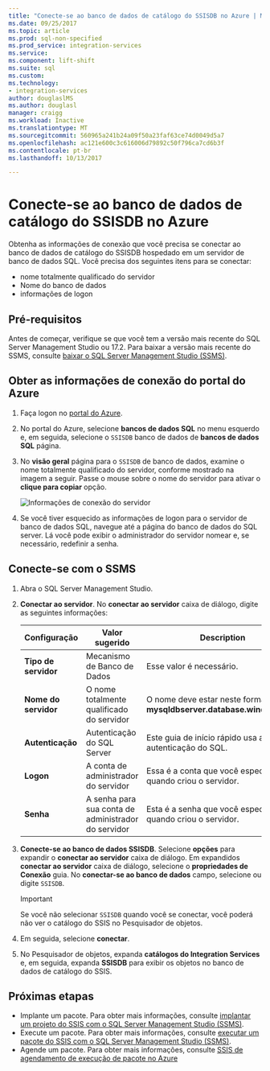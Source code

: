 ```yaml
---
title: "Conecte-se ao banco de dados de catálogo do SSISDB no Azure | Microsoft Docs"
ms.date: 09/25/2017
ms.topic: article
ms.prod: sql-non-specified
ms.prod_service: integration-services
ms.service: 
ms.component: lift-shift
ms.suite: sql
ms.custom: 
ms.technology:
- integration-services
author: douglaslMS
ms.author: douglasl
manager: craigg
ms.workload: Inactive
ms.translationtype: MT
ms.sourcegitcommit: 560965a241b24a09f50a23faf63ce74d0049d5a7
ms.openlocfilehash: ac121e600c3c616006d79892c50f796ca7cd6b3f
ms.contentlocale: pt-br
ms.lasthandoff: 10/13/2017

---
```

# <a name="connect-to-the-ssisdb-catalog-database-on-azure"></a>Conecte-se ao banco de dados de catálogo do SSISDB no Azure

Obtenha as informações de conexão que você precisa se conectar ao banco de dados de catálogo do SSISDB hospedado em um servidor de banco de dados SQL. Você precisa dos seguintes itens para se conectar:
- nome totalmente qualificado do servidor
- Nome do banco de dados
- informações de logon 

## <a name="prerequisites"></a>Pré-requisitos
Antes de começar, verifique se que você tem a versão mais recente do SQL Server Management Studio ou 17.2. Para baixar a versão mais recente do SSMS, consulte [baixar o SQL Server Management Studio (SSMS)](https://docs.microsoft.com/sql/ssms/download-sql-server-management-studio-ssms).

## <a name="get-the-connection-info-from-the-azure-portal"></a>Obter as informações de conexão do portal do Azure
1. Faça logon no [portal do Azure](https://portal.azure.com/).
2. No portal do Azure, selecione **bancos de dados SQL** no menu esquerdo e, em seguida, selecione o `SSISDB` banco de dados de **bancos de dados SQL** página. 
3. No **visão geral** página para o `SSISDB` de banco de dados, examine o nome totalmente qualificado do servidor, conforme mostrado na imagem a seguir. Passe o mouse sobre o nome do servidor para ativar o **clique para copiar** opção.

    ![Informações de conexão do servidor](media/ssis-azure-connect-to-catalog-database/server-name.png) 

4. Se você tiver esquecido as informações de logon para o servidor de banco de dados SQL, navegue até a página do banco de dados do SQL server. Lá você pode exibir o administrador do servidor nomear e, se necessário, redefinir a senha.

## <a name="connect-with-ssms"></a>Conecte-se com o SSMS
1. Abra o SQL Server Management Studio.

2. **Conectar ao servidor**. No **conectar ao servidor** caixa de diálogo, digite as seguintes informações:

   | Configuração       | Valor sugerido | Description | 
   | ------------ | ------------------ | ------------------------------------------------- | 
   | **Tipo de servidor** | Mecanismo de Banco de Dados | Esse valor é necessário. |
   | **Nome do servidor** | O nome totalmente qualificado do servidor | O nome deve estar neste formato: **mysqldbserver.database.windows.net**. |
   | **Autenticação** | Autenticação do SQL Server | Este guia de início rápido usa a autenticação do SQL. |
   | **Logon** | A conta de administrador do servidor | Essa é a conta que você especificou quando criou o servidor. |
   | **Senha** | A senha para sua conta de administrador do servidor | Esta é a senha que você especificou quando criou o servidor. |

3. **Conecte-se ao banco de dados SSISDB**. Selecione **opções** para expandir o **conectar ao servidor** caixa de diálogo. Em expandidos **conectar ao servidor** caixa de diálogo, selecione o **propriedades de Conexão** guia. No **conectar-se ao banco de dados** campo, selecione ou digite `SSISDB`.

    > [!IMPORTANT]
    > Se você não selecionar `SSISDB` quando você se conectar, você poderá não ver o catálogo do SSIS no Pesquisador de objetos.

4. Em seguida, selecione **conectar**.

5. No Pesquisador de objetos, expanda **catálogos do Integration Services** e, em seguida, expanda **SSISDB** para exibir os objetos no banco de dados de catálogo do SSIS.

## <a name="next-steps"></a>Próximas etapas
- Implante um pacote. Para obter mais informações, consulte [implantar um projeto do SSIS com o SQL Server Management Studio (SSMS)](../ssis-quickstart-deploy-ssms.md).
- Execute um pacote. Para obter mais informações, consulte [executar um pacote do SSIS com o SQL Server Management Studio (SSMS)](../ssis-quickstart-run-ssms.md).
- Agende um pacote. Para obter mais informações, consulte [SSIS de agendamento de execução de pacote no Azure](ssis-azure-schedule-packages.md)

